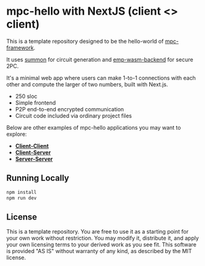 # mpc-hello with NextJS (client <> client)

This is a template repository designed to be the hello-world of
[mpc-framework](https://github.com/voltrevo/mpc-framework).

It uses [summon](https://github.com/voltrevo/summon) for circuit generation
and [emp-wasm-backend](https://github.com/voltrevo/emp-wasm-backend) for
secure 2PC.

It's a minimal web app where users can make 1-to-1 connections with each other
and compute the larger of two numbers, built with Next.js.

- 250 sloc
- Simple frontend
- P2P end-to-end encrypted communication
- Circuit code included via ordinary project files

Below are other examples of mpc-hello applications you may want to explore:

- [**Client-Client**](../client-client)
- [**Client-Server**](../client-server)
- [**Server-Server**](../server-server)

## Running Locally

```sh
npm install
npm run dev
```

## License

This is a template repository. You are free to use it as a starting point for
your own work without restriction. You may modify it, distribute it, and apply
your own licensing terms to your derived work as you see fit. This software is
provided "AS IS" without warranty of any kind, as described by the MIT license.
